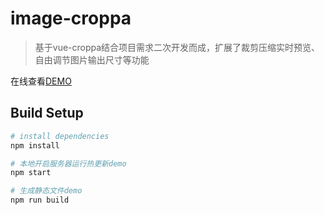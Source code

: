 # image-croppa

> 基于vue-croppa结合项目需求二次开发而成，扩展了裁剪压缩实时预览、自由调节图片输出尺寸等功能

在线查看[DEMO](http://works.linyk.me/image_croppa/)

## Build Setup

``` bash
# install dependencies
npm install

# 本地开启服务器运行热更新demo
npm start

# 生成静态文件demo
npm run build

```

